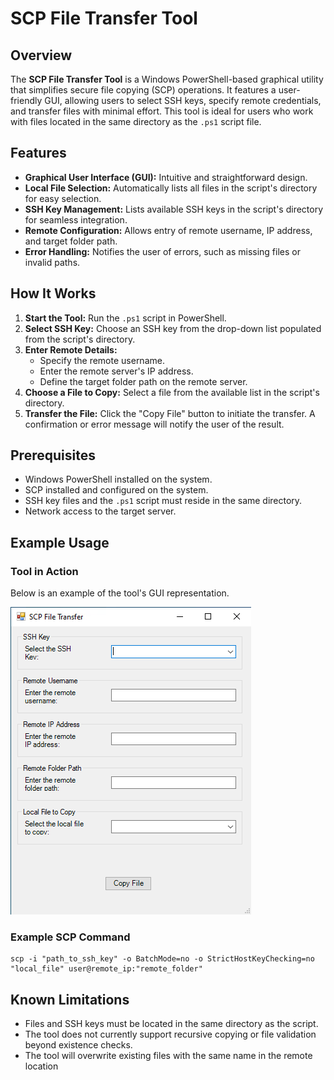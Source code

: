 # SCP File Transfer Tool

## Overview

The **SCP File Transfer Tool** is a Windows PowerShell-based graphical utility that simplifies secure file copying (SCP) operations. It features a user-friendly GUI, allowing users to select SSH keys, specify remote credentials, and transfer files with minimal effort. This tool is ideal for users who work with files located in the same directory as the `.ps1` script file.

## Features

- **Graphical User Interface (GUI):** Intuitive and straightforward design.
- **Local File Selection:** Automatically lists all files in the script's directory for easy selection.
- **SSH Key Management:** Lists available SSH keys in the script's directory for seamless integration.
- **Remote Configuration:** Allows entry of remote username, IP address, and target folder path.
- **Error Handling:** Notifies the user of errors, such as missing files or invalid paths.

## How It Works

1. **Start the Tool:** Run the `.ps1` script in PowerShell.
2. **Select SSH Key:** Choose an SSH key from the drop-down list populated from the script's directory.
3. **Enter Remote Details:**
   - Specify the remote username.
   - Enter the remote server's IP address.
   - Define the target folder path on the remote server.
4. **Choose a File to Copy:** Select a file from the available list in the script's directory.
5. **Transfer the File:** Click the "Copy File" button to initiate the transfer. A confirmation or error message will notify the user of the result.

## Prerequisites

- Windows PowerShell installed on the system.
- SCP installed and configured on the system.
- SSH key files and the `.ps1` script must reside in the same directory.
- Network access to the target server.

## Example Usage

### Tool in Action
Below is an example of the tool's GUI representation.

![Example GUI Screenshot](images/example.png)

### Example SCP Command
```plaintext
scp -i "path_to_ssh_key" -o BatchMode=no -o StrictHostKeyChecking=no "local_file" user@remote_ip:"remote_folder"
```

## Known Limitations

- Files and SSH keys must be located in the same directory as the script.
- The tool does not currently support recursive copying or file validation beyond existence checks.
- The tool will overwrite existing files with the same name in the remote location
